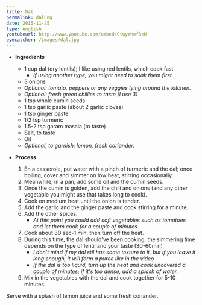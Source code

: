 ```yaml
---
title: Dal 
permalink: dalEng
date: 2015-11-25
type: english
youtubeurl: http://www.youtube.com/embed/CtuyWnof3eU
eyecatcher: /images/dal.jpg
---
```


* **Ingredients**
  * 1 cup dal (dry lentils); I like using red lentils, which cook fast
     * _If using another type, you might need to soak them first._ 
  * 3 onions
  * _Optional: tomato, peppers or any veggies lying around the kitchen._
  * _Optional: fresh green chillies to taste (I use 3)_
  * 1 tsp whole cumin seeds
  * 1 tsp garlic paste (about 2 garlic cloves)
  * 1 tsp ginger paste 
  * 1/2 tsp turmeric
  * 1.5-2 tsp  garam masala (to taste)
  * Salt, to taste
  * Oil
  * _Optional, to garnish: lemon, fresh coriander._


* **Process**
  1. En a casserole, put water with a pinch of turmeric and the dal; once boiling, cover and simmer on low heat, stirring occasionally.
  2. Meanwhile, in a pan, add some oil and the cumin seeds. 
  3. Once the cumin is golden, add the chili and onions (and any other vegetable you might use that takes long to cook).
  4. Cook on medium heat until the onion is tender. 
  5. Add the garlic and the ginger paste and cook stirring for a minute.
  6. Add the other spices.
     * _At this point you could add soft vegetables such as tomatoes and let them cook for a couple of minutes._
  7. Cook about 30 sec-1 min, then turn off the heat. 
  8. During this time, the dal should've been cooking; the simmering time depends on the type of lentil and your taste (30-60min)
     * _I don't mind if my dal stil has some texture to it, but if you leave it long enough, it will form a puree like in the video_
     * _If the dal is too liquid, turn up the heat and cook uncovered a couple of minutes; if it's too dense, add a splash of water._
  9. Mix in the vegetables with the dal and cook together for 5-10 minutes.

Serve with a splash of lemon juice and some fresh coriander. 

